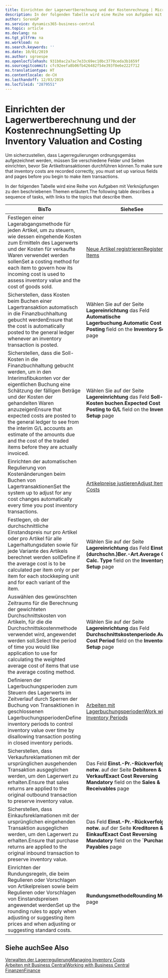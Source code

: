```yaml
---
title: Einrichten der Lagerwertberechnung und der Kostenrechnung | Microsoft Docs
description: In der folgenden Tabelle wird eine Reihe von Aufgaben mit Verknüpfungen zu den beschriebenen Themen erläutert.
author: SorenGP
ms.service: dynamics365-business-central
ms.topic: article
ms.devlang: na
ms.tgt_pltfrm: na
ms.workload: na
ms.search.keywords: ''
ms.date: 10/01/2019
ms.author: sgroespe
ms.openlocfilehash: 931b0ac2a7ac7e33c69ec10bc3770ceda3b1659f
ms.sourcegitcommit: cfc92eefa8b06fb426482f54e393f0e6e222f712
ms.translationtype: HT
ms.contentlocale: de-CH
ms.lasthandoff: 12/03/2019
ms.locfileid: "2879551"
---
```

# <a name="setting-up-inventory-valuation-and-costing"></a><span data-ttu-id="26f46-103">Einrichten der Lagerwertberechnung und der Kostenrechnung</span><span class="sxs-lookup"><span data-stu-id="26f46-103">Setting Up Inventory Valuation and Costing</span></span>
<span data-ttu-id="26f46-104">Um sicherzustellen, dass Lagerregulierungen ordnungsgemäss aufgezeichnet werden, müssen Sie verschiedene Felder und Seiten einrichten, bevor Sie Artikeltransaktionen durchführen können.</span><span class="sxs-lookup"><span data-stu-id="26f46-104">To make sure that inventory costs are recorded correctly, you must set up various fields and pages before you begin to make item transactions.</span></span>

<span data-ttu-id="26f46-105">In der folgenden Tabelle wird eine Reihe von Aufgaben mit Verknüpfungen zu den beschriebenen Themen erläutert.</span><span class="sxs-lookup"><span data-stu-id="26f46-105">The following table describes a sequence of tasks, with links to the topics that describe them.</span></span>

|<span data-ttu-id="26f46-106">**Bis**</span><span class="sxs-lookup"><span data-stu-id="26f46-106">**To**</span></span>|<span data-ttu-id="26f46-107">**Siehe**</span><span class="sxs-lookup"><span data-stu-id="26f46-107">**See**</span></span>|  
|------------|-------------|  
|<span data-ttu-id="26f46-108">Festlegen einer Lagerabgangsmethode für jeden Artikel, um zu steuern, wie dessen eingehende Kosten zum Ermitteln des Lagerwerts und der Kosten für verkaufte Waren verwendet werden sollen</span><span class="sxs-lookup"><span data-stu-id="26f46-108">Set a costing method for each item to govern how its incoming cost is used to assess inventory value and the cost of goods sold.</span></span>|[<span data-ttu-id="26f46-109">Neue Artikel registrieren</span><span class="sxs-lookup"><span data-stu-id="26f46-109">Register New Items</span></span>](inventory-how-register-new-items.md)|  
|<span data-ttu-id="26f46-110">Sicherstellen, dass Kosten beim Buchen einer Lagertransaktion automatisch in die Finanzbuchhaltung gebucht werden</span><span class="sxs-lookup"><span data-stu-id="26f46-110">Ensure that the cost is automatically posted to the general ledger whenever an inventory transaction is posted.</span></span>|<span data-ttu-id="26f46-111">Wählen Sie auf der Seite **Lagereinrichtung** das Feld **Automatische Lagerbuchung**.</span><span class="sxs-lookup"><span data-stu-id="26f46-111">**Automatic Cost Posting** field on the **Inventory Setup** page</span></span>|  
|<span data-ttu-id="26f46-112">Sicherstellen, dass die Soll-Kosten in die Finanzbuchhaltung gebucht werden, um in den Interimsfibukonten vor der eigentlichen Buchung eine Schätzung der fälligen Beträge und der Kosten der gehandelten Waren anzuzeigen</span><span class="sxs-lookup"><span data-stu-id="26f46-112">Ensure that expected costs are posted to the general ledger to see from the interim G/L accounts an estimate of the amounts due and the cost of the traded items before they are actually invoiced.</span></span>|<span data-ttu-id="26f46-113">Wählen Sie auf der Seite **Lagereinrichtung** das Feld **Soll-Kosten buchen**.</span><span class="sxs-lookup"><span data-stu-id="26f46-113">**Expected Cost Posting to G/L** field on the **Inventory Setup** page</span></span>|  
|<span data-ttu-id="26f46-114">Einrichten der automatischen Regulierung von Kostenänderungen beim Buchen von Lagertransaktionen</span><span class="sxs-lookup"><span data-stu-id="26f46-114">Set the system up to adjust for any cost changes automatically every time you post inventory transactions.</span></span>|[<span data-ttu-id="26f46-115">Artikelpreise justieren</span><span class="sxs-lookup"><span data-stu-id="26f46-115">Adjust Item Costs</span></span>](inventory-how-adjust-item-costs.md)|  
|<span data-ttu-id="26f46-116">Festlegen, ob der durchschnittliche Einstandspreis nur pro Artikel oder pro Artikel für alle Lagerhaltungsdaten sowie für jede Variante des Artikels berechnet werden soll</span><span class="sxs-lookup"><span data-stu-id="26f46-116">Define if the average cost is to be calculated per item only or per item for each stockkeping unit and for each variant of the item.</span></span>|<span data-ttu-id="26f46-117">Wählen Sie auf der Seite **Lagereinrichtung** das Feld **Einst.-Pr.(durchschn.)Ber.-Art**.</span><span class="sxs-lookup"><span data-stu-id="26f46-117">**Average Cost Calc. Type** field on the **Inventory Setup** page</span></span>|  
|<span data-ttu-id="26f46-118">Auswählen des gewünschten Zeitraums für die Berechnung der gewichteten Durchschnittskosten von Artikeln, für die die Durchschnittskostenmethode verwendet wird, angewendet werden soll.</span><span class="sxs-lookup"><span data-stu-id="26f46-118">Select the period of time you would like application to use for calculating the weighted average cost of items that use the average costing method.</span></span>|<span data-ttu-id="26f46-119">Wählen Sie auf der Seite **Lagereinrichtung** das Feld **Durchschnittskostenperiode**.</span><span class="sxs-lookup"><span data-stu-id="26f46-119">**Average Cost Period** field on the **Inventory Setup** page</span></span>|  
|<span data-ttu-id="26f46-120">Definieren der Lagerbuchungsperioden zum Steuern des Lagerwerts im Zeitverlauf durch Sperren der Buchung von Transaktionen in geschlossenen Lagerbuchungsperioden</span><span class="sxs-lookup"><span data-stu-id="26f46-120">Define inventory periods to control inventory value over time by disallowing transaction posting in closed inventory periods.</span></span>|[<span data-ttu-id="26f46-121">Arbeiten mit Lagerbuchungsperioden</span><span class="sxs-lookup"><span data-stu-id="26f46-121">Work with Inventory Periods</span></span>](finance-how-to-work-with-inventory-periods.md)|  
|<span data-ttu-id="26f46-122">Sicherstellen, dass Verkaufsreklamationen mit der ursprünglichen ausgehenden Transaktion ausgeglichen werden, um den Lagerwert zu erhalten.</span><span class="sxs-lookup"><span data-stu-id="26f46-122">Ensure that sales returns are applied to the original outbound transaction to preserve inventory value.</span></span>|<span data-ttu-id="26f46-123">Das Feld **Einst.-Pr.-Rückverfolg. notw.** auf der Seite **Debitoren & Verkauf**</span><span class="sxs-lookup"><span data-stu-id="26f46-123">**Exact Cost Reversing Mandatory** field on the **Sales & Receivables** page</span></span>|  
|<span data-ttu-id="26f46-124">Sicherstellen, dass Einkaufsreklamationen mit der ursprünglichen eingehenden Transaktion ausgeglichen werden, um den Lagerwert zu erhalten.</span><span class="sxs-lookup"><span data-stu-id="26f46-124">Ensure that purchase returns are applied to the original inbound transaction to preserve inventory value.</span></span>|<span data-ttu-id="26f46-125">Das Feld **Einst.-Pr.-Rückverfolg. notw.** auf der Seite **Kreditoren & Einkauf**</span><span class="sxs-lookup"><span data-stu-id="26f46-125">**Exact Cost Reversing Mandatory** field on the **´Purchases & Payables** page</span></span>|
|<span data-ttu-id="26f46-126">Einrichten der Rundungsregeln, die beim Regulieren oder Vorschlagen von Artikelpreisen sowie beim Regulieren oder Vorschlagen von Einstandspreisen angewendet werden</span><span class="sxs-lookup"><span data-stu-id="26f46-126">Set up the rounding rules to apply when adjusting or suggesting item prices and when adjusting or suggesting standard costs.</span></span>|<span data-ttu-id="26f46-127">**Rundungsmethode**</span><span class="sxs-lookup"><span data-stu-id="26f46-127">**Rounding Method** page</span></span>|  

## <a name="see-also"></a><span data-ttu-id="26f46-128">Siehe auch</span><span class="sxs-lookup"><span data-stu-id="26f46-128">See Also</span></span>  
[<span data-ttu-id="26f46-129">Verwalten der Lagerregulierung</span><span class="sxs-lookup"><span data-stu-id="26f46-129">Managing Inventory Costs</span></span>](finance-manage-inventory-costs.md)  
[<span data-ttu-id="26f46-130">Arbeiten mit  Business Central</span><span class="sxs-lookup"><span data-stu-id="26f46-130">Working with Business Central</span></span>](ui-work-product.md)  
[<span data-ttu-id="26f46-131">Finanzen</span><span class="sxs-lookup"><span data-stu-id="26f46-131">Finance</span></span>](finance.md)  
